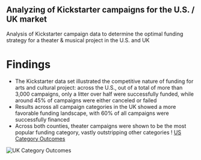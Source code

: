 ## Analyzing of Kickstarter campaigns for the U.S. / UK market
Analysis of Kickstarter campaign data to determine the optimal funding strategy for a theater & musical project in the U.S. and UK

# **Findings**

* The Kickstarter data set illustrated the competitive nature of funding for arts and cultural project: across the U.S., out of a total of more than 3,000 campaigns, only a litter over half were successfully funded, while around 45% of campaigns were either canceled or failed
* Results across all campaign categories in the UK showed a more favorable funding landscape, with 60% of all campaigns were successfully financed
* Across both counties, theater campaigns were shown to be the most popular funding category, vastly outstripping other categories
! [US Category Outcomes](https://user-images.githubusercontent.com/90064437/138203305-2a736aa8-e5cc-4f01-8aec-544fb1f52364.png)

![UK Category Outcomes](https://user-images.githubusercontent.com/90064437/138203543-b94497ca-b2c8-433f-b246-028cde6a4dea.png)


